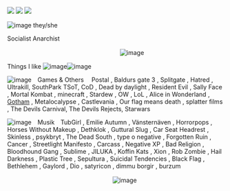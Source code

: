  ![](https://files.catbox.moe/n7qv61.jpg) ![](https://files.catbox.moe/5enupd.jpg) ![](https://files.catbox.moe/eu8erd.png)‎‎‎‎‎‎‎‎ㅤ
‎‎‎‎‎‎‎‎ㅤ
 ‎‎‎‎‎‎‎‎ㅤ
‎‎‎‎‎‎‎‎ㅤ‎‎‎‎‎‎‎‎ㅤ
‎‎‎‎‎‎‎‎ㅤ



![image](https://github.com/user-attachments/assets/ec53b5f0-f069-4f99-b4f8-c1df87a8253b) they/she

‎‎‎‎‎‎‎‎Socialist Anarchist
‎‎‎‎‎‎




‎‎‎‎‎‎‎‎ㅤ
‎‎‎‎‎‎‎‎ㅤ‎‎‎‎‎‎‎‎ㅤ‎‎‎‎‎‎‎‎ㅤ‎‎‎‎‎‎‎‎‎‎‎‎‎‎‎‎ㅤ‎‎‎‎‎‎‎‎ㅤ‎‎‎‎‎‎‎‎ㅤ‎‎‎‎‎‎‎‎ㅤ‎‎‎‎‎‎‎‎ㅤ‎‎‎‎‎‎‎‎ㅤ‎‎‎‎‎‎‎‎ㅤ‎‎‎‎‎‎‎‎ㅤ‎‎‎‎‎‎‎‎ㅤ‎‎‎‎‎‎‎‎ㅤ‎‎‎‎‎‎‎‎ㅤ‎‎‎‎‎‎‎‎ㅤ‎‎‎‎‎‎‎‎ㅤ‎‎‎‎‎‎‎‎ㅤ‎‎‎‎‎‎‎‎ㅤㅤ![image](https://github.com/user-attachments/assets/27a62212-ab6e-4ea7-b57f-2c5fa2a8525b)



Things I like ![image](https://github.com/user-attachments/assets/4ad730d9-a78b-4ab6-a79b-14b225ec4141)![image](https://github.com/user-attachments/assets/97ca827a-4e45-45bb-b0b8-b161e233a307)





![image](https://github.com/user-attachments/assets/fd6035f2-c410-42f9-adf2-bd20985e9b4f) ⠀Games & Others ⠀ Postal , Baldurs gate 3 , Splitgate , Hatred , Ultrakill, SouthPark TSoT, CoD , Dead by daylight , Resident Evil , Sally Face , Mortal Kombat , minecraft , Stardew , OW , LoL , Alice in Wonderland , [Gotham](https://www.imdb.com/title/tt3749900/) , Metalocalypse , Castlevania , Our flag means death , splatter films , The Devils Carnival, The Devils Rejects, Starwars

![image](https://github.com/user-attachments/assets/878f6c08-bcfd-4c8e-8e41-0ebc268dd360)
 ⠀Musik ⠀TubGirl , Emilie Autumn , Vänsternäven , Horrorpops , Horses Without Makeup , Dethklok , Guttural Slug , Car Seat Headrest , Skinless , psykbryt , The Dead South , type o negative , Forgotten Ruin , Cancer , Streetlight Manifesto , Carcass , Negative XP , Bad Religion , Bloodhound Gang , Sublime , JILUKA , Koffin Kats , Xion , Rob Zombie , Hail Darkness , Plastic Tree , Sepultura , Suicidal Tendencies , Black Flag , Bethlehem , Gaylord , Dio , satyricon , dimmu borgir , burzum

‎‎‎‎‎‎‎‎ㅤ‎‎‎‎‎‎‎‎ㅤ‎‎‎‎‎‎‎‎ㅤ‎‎‎‎‎‎‎‎‎‎‎‎‎‎‎‎ㅤ‎‎‎‎‎‎‎‎ㅤ‎‎‎‎‎‎‎‎ㅤ‎‎‎‎‎‎‎‎ㅤ‎‎‎‎‎‎‎‎ㅤ‎‎‎‎‎‎‎‎ㅤ‎‎‎‎‎‎‎‎ㅤ‎‎‎‎‎‎‎‎ㅤ‎‎‎‎‎‎‎‎ㅤ‎‎‎‎‎‎‎‎ㅤ‎‎‎‎‎‎‎‎ㅤ‎‎‎‎‎‎‎‎ㅤ‎‎‎‎‎‎‎‎ㅤ‎‎‎‎‎‎‎‎ㅤ‎‎‎‎‎‎‎‎ㅤㅤ![image](https://github.com/user-attachments/assets/23f02651-5f52-4e8e-8367-36e942c55add)

